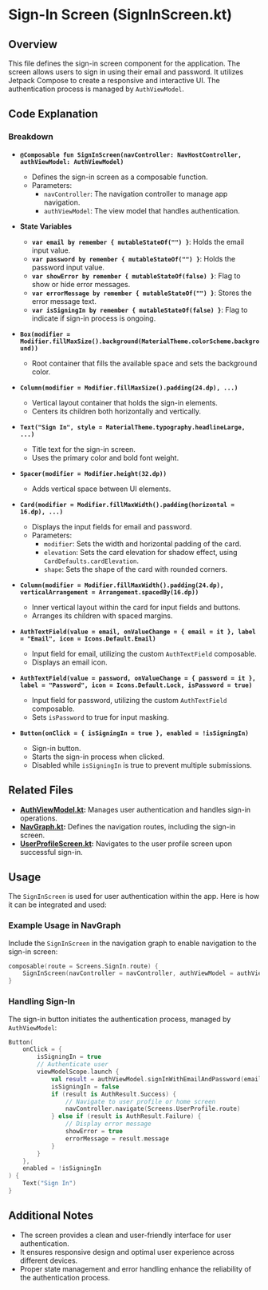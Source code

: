 # Sign-In Screen (SignInScreen.kt)

## Overview

This file defines the sign-in screen component for the application. The screen allows users to sign in using their email and password. It utilizes Jetpack Compose to create a responsive and interactive UI. The authentication process is managed by `AuthViewModel`.

## Code Explanation

### Breakdown
- **`@Composable fun SignInScreen(navController: NavHostController, authViewModel: AuthViewModel)`**
    - Defines the sign-in screen as a composable function.
    - Parameters:
        - `navController`: The navigation controller to manage app navigation.
        - `authViewModel`: The view model that handles authentication.

- **State Variables**
    - **`var email by remember { mutableStateOf("") }`**: Holds the email input value.
    - **`var password by remember { mutableStateOf("") }`**: Holds the password input value.
    - **`var showError by remember { mutableStateOf(false) }`**: Flag to show or hide error messages.
    - **`var errorMessage by remember { mutableStateOf("") }`**: Stores the error message text.
    - **`var isSigningIn by remember { mutableStateOf(false) }`**: Flag to indicate if sign-in process is ongoing.

- **`Box(modifier = Modifier.fillMaxSize().background(MaterialTheme.colorScheme.background))`**
    - Root container that fills the available space and sets the background color.

- **`Column(modifier = Modifier.fillMaxSize().padding(24.dp), ...)`**
    - Vertical layout container that holds the sign-in elements.
    - Centers its children both horizontally and vertically.

- **`Text("Sign In", style = MaterialTheme.typography.headlineLarge, ...)`**
    - Title text for the sign-in screen.
    - Uses the primary color and bold font weight.

- **`Spacer(modifier = Modifier.height(32.dp))`**
    - Adds vertical space between UI elements.

- **`Card(modifier = Modifier.fillMaxWidth().padding(horizontal = 16.dp), ...)`**
    - Displays the input fields for email and password.
    - Parameters:
        - `modifier`: Sets the width and horizontal padding of the card.
        - `elevation`: Sets the card elevation for shadow effect, using `CardDefaults.cardElevation`.
        - `shape`: Sets the shape of the card with rounded corners.

- **`Column(modifier = Modifier.fillMaxWidth().padding(24.dp), verticalArrangement = Arrangement.spacedBy(16.dp))`**
    - Inner vertical layout within the card for input fields and buttons.
    - Arranges its children with spaced margins.

- **`AuthTextField(value = email, onValueChange = { email = it }, label = "Email", icon = Icons.Default.Email)`**
    - Input field for email, utilizing the custom `AuthTextField` composable.
    - Displays an email icon.

- **`AuthTextField(value = password, onValueChange = { password = it }, label = "Password", icon = Icons.Default.Lock, isPassword = true)`**
    - Input field for password, utilizing the custom `AuthTextField` composable.
    - Sets `isPassword` to true for input masking.

- **`Button(onClick = { isSigningIn = true }, enabled = !isSigningIn)`**
    - Sign-in button.
    - Starts the sign-in process when clicked.
    - Disabled while `isSigningIn` is true to prevent multiple submissions.

## Related Files

- **[AuthViewModel.kt](AuthViewModel.md):** Manages user authentication and handles sign-in operations.
- **[NavGraph.kt](NavGraph.md):** Defines the navigation routes, including the sign-in screen.
- **[UserProfileScreen.kt](UserProfileScreen.md):** Navigates to the user profile screen upon successful sign-in.

## Usage

The `SignInScreen` is used for user authentication within the app. Here is how it can be integrated and used:

### Example Usage in NavGraph

Include the `SignInScreen` in the navigation graph to enable navigation to the sign-in screen:

```kotlin
composable(route = Screens.SignIn.route) {
    SignInScreen(navController = navController, authViewModel = authViewModel)
}
```

### Handling Sign-In

The sign-in button initiates the authentication process, managed by `AuthViewModel`:

```kotlin
Button(
    onClick = {
        isSigningIn = true
        // Authenticate user
        viewModelScope.launch {
            val result = authViewModel.signInWithEmailAndPassword(email, password)
            isSigningIn = false
            if (result is AuthResult.Success) {
                // Navigate to user profile or home screen
                navController.navigate(Screens.UserProfile.route)
            } else if (result is AuthResult.Failure) {
                // Display error message
                showError = true
                errorMessage = result.message
            }
        }
    },
    enabled = !isSigningIn
) {
    Text("Sign In")
}
```

## Additional Notes

- The screen provides a clean and user-friendly interface for user authentication.
- It ensures responsive design and optimal user experience across different devices.
- Proper state management and error handling enhance the reliability of the authentication process.